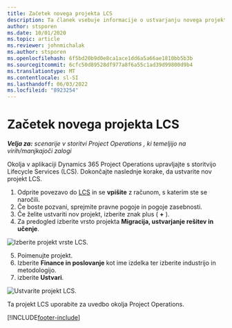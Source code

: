 ```yaml
---
title: Začetek novega projekta LCS
description: Ta članek vsebuje informacije o ustvarjanju novega projekta v LCS za vaše okolje Project Operations.
author: stsporen
ms.date: 10/01/2020
ms.topic: article
ms.reviewer: johnmichalak
ms.author: stsporen
ms.openlocfilehash: 6f5bd20b9d0e8ca1ace1dd6a5a66ae1810bb5b3b
ms.sourcegitcommit: 6cfc50d89528df977a8f6a55c1ad39d99800d9b4
ms.translationtype: MT
ms.contentlocale: sl-SI
ms.lasthandoff: 06/03/2022
ms.locfileid: "8923254"
---
```

# <a name="start-a-new-lcs-project"></a>Začetek novega projekta LCS

_**Velja za:** scenarije v storitvi Project Operations , ki temeljijo na virih/manjkajoči zalogi_

Okolja v aplikaciji Dynamics 365 Project Operations upravljajte s storitvijo Lifecycle Services (LCS). Dokončajte naslednje korake, da ustvarite nov projekt LCS.

1. Odprite povezavo do [LCS](https://lcs.dynamics.com/Logon/Index) in se **vpišite** z računom, s katerim ste se naročili.
2. Če boste pozvani, sprejmite pravne pogoje in pogoje zasebnosti.
3. Če želite ustvariti nov projekt, izberite znak plus ( **+** ).
4. Za predogled izberite vrsto projekta **Migracija, ustvarjanje rešitev in učenje**.

  ![Izberite projekt vrste LCS.](./media/create-lcs-1.png)

5. Poimenujte projekt. 
6. Izberite **Finance in poslovanje** kot ime izdelka ter izberite industrijo in metodologijo. 
7. izberite **Ustvari**.

![Ustvarite projekt LCS.](./media/create-lcs-2.png)

Ta projekt LCS uporabite za uvedbo okolja Project Operations.



[!INCLUDE[footer-include](../includes/footer-banner.md)]